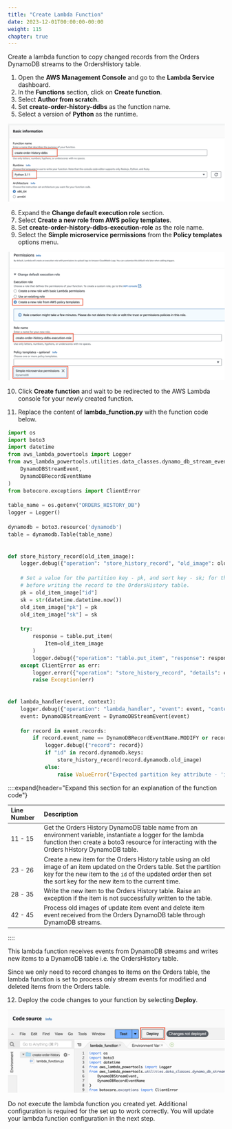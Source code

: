 ```yaml
---
title: "Create Lambda Function"
date: 2023-12-01T00:00:00-00:00
weight: 115
chapter: true
---
```


Create a lambda function to copy changed records from the Orders DynamoDB streams to the OrdersHistory table.

1. Open the **AWS Management Console** and go to the **Lambda Service** dashboard.
2. In the **Functions** section, click on **Create function**.
3. Select **Author from scratch**.
4. Set **create-order-history-ddbs** as the function name.
5. Select a version of **Python** as the runtime.

![AWS Lambda function creation wizard](/static/images/change-data-capture/ex1/set-name.png)  

6. Expand the **Change default execution role** section.
7. Select **Create a new role from AWS policy templates**.
8. Set **create-order-history-ddbs-execution-role** as the role name.
9. Select the **Simple microservice permissions** from the **Policy templates** options menu.

![AWS Lambda function creation wizard](/static/images/change-data-capture/ex1/set-permissions.png) 

10. Click **Create function** and wait to be redirected to the AWS Lambda console for your newly created function.

11. Replace the content of **lambda_function.py** with the function code below.

```python
import os
import boto3
import datetime
from aws_lambda_powertools import Logger
from aws_lambda_powertools.utilities.data_classes.dynamo_db_stream_event import (
    DynamoDBStreamEvent,
    DynamoDBRecordEventName
)
from botocore.exceptions import ClientError

table_name = os.getenv("ORDERS_HISTORY_DB")
logger = Logger()

dynamodb = boto3.resource('dynamodb')
table = dynamodb.Table(table_name)


def store_history_record(old_item_image):
    logger.debug({"operation": "store_history_record", "old_image": old_item_image})

    # Set a value for the partition key - pk, and sort key - sk; for the OrdersHistory table
    # before writing the record to the OrdersHistory table.
    pk = old_item_image["id"]
    sk = str(datetime.datetime.now())
    old_item_image["pk"] = pk
    old_item_image["sk"] = sk

    try:
        response = table.put_item(
            Item=old_item_image
        )
        logger.debug({"operation": "table.put_item", "response": response})
    except ClientError as err:
        logger.error({"operation": "store_history_record", "details": err})
        raise Exception(err)


def lambda_handler(event, context):
    logger.debug({"operation": "lambda_handler", "event": event, "context": context})
    event: DynamoDBStreamEvent = DynamoDBStreamEvent(event)

    for record in event.records:
        if record.event_name == DynamoDBRecordEventName.MODIFY or record.event_name == DynamoDBRecordEventName.REMOVE:
            logger.debug({"record": record})
            if "id" in record.dynamodb.keys:
                store_history_record(record.dynamodb.old_image)
            else:
                raise ValueError("Expected partition key attribute - 'id' not found.")

```

::::expand{header="Expand this section for an explanation of the function code"}

| Line Number |  Description  |
|:-------------------- | :------------------ |
| 11 - 15 | Get the Orders History DynamoDB table name from an environment variable, instantiate a logger for the lambda function then create a boto3 resource for interacting with the Orders hHstory DynamoDB table. |
| 23 - 26 | Create a new item for the Orders History table using an old image of an item updated on the Orders table. Set the partition key for the new item to the `id` of the updated order then set the sort key for the new item to the current time. |
| 28 - 35 | Write the new item to the Orders History table. Raise an exception if the item is not successfully written to the table. |
| 42 - 45 | Process old images of update item event and delete item event received from the Orders DynamoDB table through DynamoDB streams. |

::::

This lambda function receives events from DynamoDB streams and writes new items to a DynamoDB table i.e. the OrdersHistory table.

Since we only need to record changes to items on the Orders table, the lambda function is set to process only stream events for modified and deleted items from the Orders table.

12. Deploy the code changes to your function by selecting **Deploy**.

![AWS Lambda function creation wizard](/static/images/change-data-capture/ex1/deploy-code.png)

Do not execute the lambda function you created yet. Additional configuration is required for the set up to work correctly. You will update your lambda function configuration in the next step.
